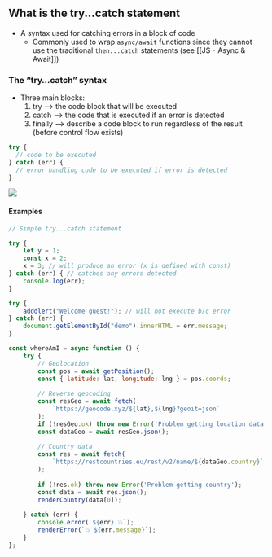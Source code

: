 ## What is the try...catch statement
* A syntax used for catching errors in a block of code
	* Commonly used to wrap `async/await` functions since they cannot use the traditional `then...catch` statements (see [[JS - Async & Await]])

### The “try…catch” syntax
* Three main blocks: 
	1) try --> the code block that will be executed
	2) catch --> the code that is executed if an error is detected
	3) finally --> describe a code block to run regardless of the result (before control flow exists)
```js
try {
  // code to be executed
} catch (err) {
  // error handling code to be executed if error is detected
}
```


**![](https://lh3.googleusercontent.com/vf1yYeVw1Zg2e5F8GDD3xOtAVpD7y3KzqzhBlf4Y1XnaNwmwKGFr0EwNvTFyIkKEllIw2iv0sBj8maKXkL3UkoHeqR4tLLtZHTkvCvZ5nvZAtvxSYK4vsbvsT6dp7-iTeM4d2OtOuK9oxYuG_N_KQFY)**

#### Examples
```js
// Simple try...catch statement

try {
	let y = 1;
	const x = 2;
	x = 3; // will produce an error (x is defined with const)
} catch (err) { // catches any errors detected
	console.log(err); 
}
```

```js
try {
	adddlert("Welcome guest!"); // will not execute b/c error
} catch (err) {
	document.getElementById("demo").innerHTML = err.message;
}
```

```js
const whereAmI = async function () {
	try { 
		// Geolocation
		const pos = await getPosition();
		const { latitude: lat, longitude: lng } = pos.coords;
		
		// Reverse geocoding
		const resGeo = await fetch(
			`https://geocode.xyz/${lat},${lng}?geoit=json`
		);
		if (!resGeo.ok) throw new Error('Problem getting location data');
		const dataGeo = await resGeo.json();
		
		// Country data
		const res = await fetch(
			`https://restcountries.eu/rest/v2/name/${dataGeo.country}`
		);
		
		if (!res.ok) throw new Error('Problem getting country');
		const data = await res.json();
		renderCountry(data[0]);
		
	} catch (err) {
		console.error(`${err} 💥`);
		renderError(`💥 ${err.message}`);
	}
};
```